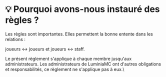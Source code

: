 # 💡 Pourquoi avons-nous instauré des règles ?

Les règles sont importantes. Elles permettent la bonne entente dans les relations :&#x20;

joueurs <-> joueurs et joueurs <-> staff.

Le présent règlement s'applique à chaque membre jusqu'aux administrateurs. Les administrateurs de LuminiaMC ont d'autres obligations et responsabilités, ce règlement ne s'applique pas à eux.\
